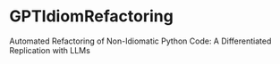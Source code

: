# GPTIdiomRefactoring
Automated Refactoring of Non-Idiomatic Python Code: A Differentiated Replication with LLMs

